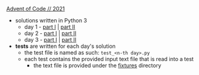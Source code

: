 [Advent of Code // 2021](https://adventofcode.com/2021/)

* solutions written in Python 3
  * day 1 - [part I](./day_01.py) | [part II](./day_01ii.py)
  * day 2 - [part I](./day_02.py) | [part II](./day_02ii.py)
  * day 3 - [part I](./day_03.py) | [part II](./day_03ii.py)
* **tests** are written for each day's solution
  * the test file is named as such: `test_<n-th day>.py`
  * each test contains the provided input text file that is read into a test
    * the text file is provided under the [fixtures](./fixtures) directory
